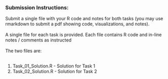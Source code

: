 <h3>Submission Instructions:</h3>
Submit a single file with your R code and notes for both tasks (you may use rmarkdown to submit a pdf
showing code, visualizations, and notes).
<br>
<br>
A single file for each task is provided. Each file contains R code and in-line notes / comments as instructed
<br>
<br>
The two files are:
<br>
<br>
<ol>
	<li>Task_01_Solution.R - Solution for Task 1</li>
	<li>Task_02_Solution.R - Solution for Task 2</li>
</ol>
